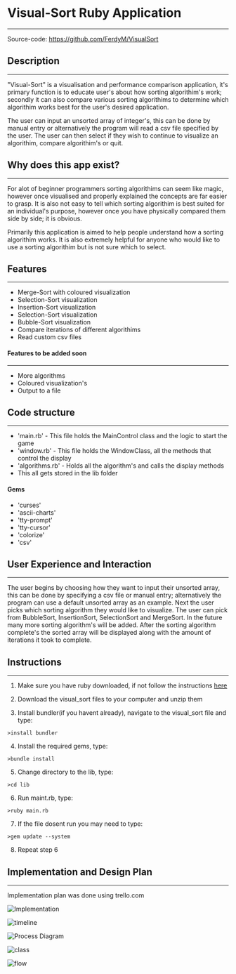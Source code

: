 # Visual-Sort Ruby Application
***
Source-code: https://github.com/FerdyM/VisualSort

## Description
***
"Visual-Sort" is a visualisation and performance comparison application, it's primary function is to educate user's about how sorting algorithim's work; secondly it can also compare various sorting algorithims to determine which algorithim works best for the user's desired application.

The user can input an unsorted array of integer's, this can be done by manual entry or alternatively the program will read a csv file specified by the user. The user can then select if they wish to continue to visualize an algorithim, compare algorithim's or quit.

## Why does this app exist?
***
For alot of beginner programmers sorting algorithims can seem like magic, however once visualised and properly explained the concepts are far easier to grasp. It is also not easy to tell which sorting algorithim is best suited for an individual's purpose, however once you have physically compared them side by side; it is obvious. 

Primarily this application is aimed to help people understand how a sorting algorithim works. It is also extremely helpful for anyone who would like to use a sorting algorithim but is not sure which to select.


## Features
***
+ Merge-Sort with coloured visualization 
+ Selection-Sort visualization
+ Insertion-Sort visualization
+ Selection-Sort visualization
+ Bubble-Sort visualization
+ Compare iterations of different algorithims
+ Read custom csv files

#### Features to be added soon
***
+ More algorithms
+ Coloured visualization's
+ Output to a file


## Code structure
***
+ 'main.rb' - This file holds the MainControl class and the logic to start the game
+ 'window.rb' - This file holds the WindowClass, all the methods that control the display
+ 'algorithms.rb' - Holds all the algorithm's and calls the display methods
+ This all gets stored in the lib folder

#### Gems

- 'curses'
- 'ascii-charts'
- 'tty-prompt'
- 'tty-cursor'
- 'colorize'
- 'csv'

## User Experience and Interaction
***
The user begins by choosing how they want to input their unsorted array, this can be done by specifying a csv file or manual entry; alternatively the program can use a default unsorted array as an example. Next the user picks which sorting algorithm they would like to visualize. The user can pick from BubbleSort, InsertionSort, SelectionSort and MergeSort. In the future many more sorting algorithm's will be added. After the sorting algorithm complete's  the sorted array will be displayed along with the amount of iterations it took to complete.

## Instructions
***
1. Make sure you have ruby downloaded, if not follow the instructions [here](https://www.ruby-lang.org/en/documentation/installation/)

2. Download the visual_sort files to your computer and unzip them

3. Install bundler(if you havent already), navigate to the visual_sort file and type: 


```>install bundler```

4. Install the required gems, type:


```>bundle install```

5. Change directory to the lib, type:


```>cd lib```

6. Run maint.rb, type:


```>ruby main.rb```

7. If the file dosent run you may need to type:


```>gem update --system```

8. Repeat step 6

## Implementation and Design Plan
***

Implementation plan was done using trello.com

![Implementation](./docs/diagrams/implementation.PNG?raw=true "Implementation plan")

![timeline](./docs/diagrams/timeline.jpg?raw=true "Title")

![Process Diagram](./docs/diagrams/process_diagram.jpg?raw=true "VisualSort Process Diagram")

![class](./docs/diagrams/class_diagram.jpeg?raw=true "VisualSort Class Diagram")

![flow](./docs/diagrams/flow_diagram.jpeg?raw=true "VisualSort Flow Diagram")



